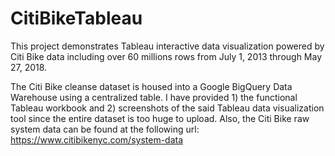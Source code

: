 # CitiBikeTableau
This project demonstrates Tableau interactive data visualization powered by Citi Bike data including over 60 millions rows from July 1, 2013 through May 27, 2018.

The Citi Bike cleanse dataset is housed into a Google BigQuery Data Warehouse using a centralized table. I have provided 1) the functional Tableau workbook and 2) screenshots of the said Tableau data visualization tool since the entire dataset is too huge to upload. Also, the Citi Bike raw system data can be found at the following url: https://www.citibikenyc.com/system-data
